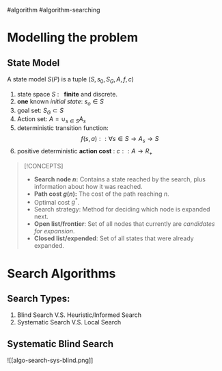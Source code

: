 #algorithm 
#algorithm-searching


# Modelling the problem

## State Model 

A state model $S(P)$ is a tuple $(S, s_0, S_G, A, f, c)$
1. state space $S$ :   **finite** and discrete.
2. **one** known _initial state_: $s_o \in S$
3. goal set: $S_G \subset S$
4. Action set: $A = \cup_{s\in S} A_s$
5. deterministic transition function: 
    $$f(s, a) :: \forall s \in S \to A_s \to S$$
6. positive deterministic **action cost** : $c :: A \to R_+$
  
> [!CONCEPTS]
> - **Search node $n$:** Contains a state reached by the search, plus information about how it was reached.
> - **Path cost $g(n)$:** The cost of the path reaching $n$.
> - Optimal cost $g^*$.
> - Search strategy: Method for deciding which node is expanded next.
> - **Open list/frontier**: Set of all nodes that currently are _candidates for expansion_.
> - **Closed list/expended**: Set of all states that were already expanded.


# Search Algorithms

## Search Types:

1.  Blind Search V.S. Heuristic/Informed Search
2.  Systematic Search V.S. Local Search


## Systematic Blind Search

![[algo-search-sys-blind.png]]






